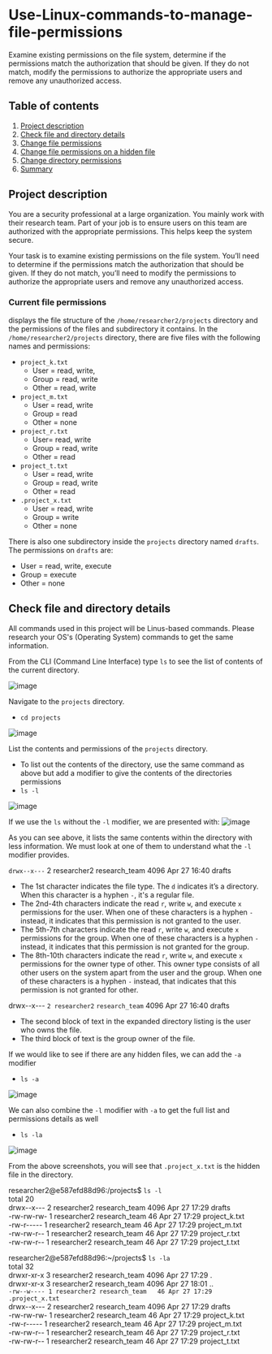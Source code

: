 # Use-Linux-commands-to-manage-file-permissions
Examine existing permissions on the file system, determine if the permissions match the authorization that should be given. If they do not match, modify the permissions to authorize the appropriate users and remove any unauthorized access.

## Table of contents

1. [Project description](#description)
2. [Check file and directory details](#details)
3. [Change file permissions](#permissions)
4. [Change file permissions on a hidden file](#permissions2)
5. [Change directory permissions](#permissions3)
6. [Summary](#permissions4)

## Project description <a name="description">
You are a security professional at a large organization. You mainly work with their research team. Part of your job is to ensure users on this team are authorized with the appropriate permissions. This helps keep the system secure. 

Your task is to examine existing permissions on the file system. You’ll need to determine if the permissions match the authorization that should be given. If they do not match, you’ll need to modify the permissions to authorize the appropriate users and remove any unauthorized access.

### Current file permissions
displays the file structure of the `/home/researcher2/projects` directory
and the permissions of the files and subdirectory it contains.
In the `/home/researcher2/projects` directory, there are five files with the following
names and permissions:
* `project_k.txt`
  * User = read, write,
  * Group = read, write
  * Other = read, write
* `project_m.txt`
  * User = read, write
  * Group = read
  * Other = none
* `project_r.txt`
  * User= read, write
  * Group = read, write
  * Other = read
* `project_t.txt`
  * User = read, write
  * Group = read, write
  * Other = read
* `.project_x.txt`
  * User = read, write
  * Group = write
  * Other = none

There is also one subdirectory inside the `projects` directory named `drafts`. The
permissions on `drafts` are:
* User = read, write, execute
* Group = execute
* Other = none

## Check file and directory details <a name="details">
All commands used in this project will be Linus-based commands. Please research your OS's (Operating System) commands to get the same information.

From the CLI (Command Line Interface) type `ls` to see the list of contents of the current directory.

![image](https://github.com/IzharSalvanaSyed/Use-Linux-commands-to-manage-file-permissions/assets/156041933/19fd024c-12fb-42e1-99a8-925af0cfbfe5)

Navigate to the `projects` directory. 
* `cd projects`

![image](https://github.com/IzharSalvanaSyed/Use-Linux-commands-to-manage-file-permissions/assets/156041933/22d3af9c-f9b9-40fe-886c-986c6916fdf9)

List the contents and permissions of the `projects` directory.
* To list out the contents of the directory, use the same command as above but add a modifier to give the contents of the directories permissions
* `ls -l`

![image](https://github.com/IzharSalvanaSyed/Use-Linux-commands-to-manage-file-permissions/assets/156041933/d8abc7c4-0dd9-46d1-a1f2-c08d43d09931)

If we use the `ls` without the `-l` modifier, we are presented with:
![image](https://github.com/IzharSalvanaSyed/Use-Linux-commands-to-manage-file-permissions/assets/156041933/1d74e277-a380-4173-ae30-642fd823741b)

As you can see above, it lists the same contents within the directory with less information. We must look at one of them to understand what the `-l` modifier provides.

`drwx--x---` 2 researcher2 research_team 4096 Apr 27 16:40 drafts

* The 1st character indicates the file type. The `d` indicates it’s a directory. When this character is a hyphen `-`, it's a regular file.
* The 2nd-4th characters indicate the read `r`, write `w`, and execute `x` permissions for the user. When one of these characters is a hyphen `-` instead, it indicates that this permission is not granted to the user.
* The 5th-7th characters indicate the read `r`, write `w`, and execute `x` permissions for the group. When one of these characters is a hyphen `-` instead, it indicates that this permission is not granted for the group.
* The 8th-10th characters indicate the read `r`, write `w`, and execute `x` permissions for the owner type of other. This owner type consists of all other users on the system apart from the user and the group. When one of these characters is a hyphen `-` instead, that indicates that this permission is not granted for other.

drwx--x--- `2 researcher2` `research_team` 4096 Apr 27 16:40 drafts

* The second block of text in the expanded directory listing is the user who owns the file.
* The third block of text is the group owner of the file.

If we would like to see if there are any hidden files, we can add the `-a` modifier 
* `ls -a`

![image](https://github.com/IzharSalvanaSyed/Use-Linux-commands-to-manage-file-permissions/assets/156041933/ad84e9e1-71c5-475e-8d4f-17d4303d738f)

We can also combine the `-l` modifier with `-a` to get the full list and permissions details  as well
* `ls -la`

![image](https://github.com/IzharSalvanaSyed/Use-Linux-commands-to-manage-file-permissions/assets/156041933/7a85af27-67be-407d-bd3f-aa651465de14)

From the above screenshots, you will see that `.project_x.txt` is the hidden file in the directory.

researcher2@e587efd88d96:/projects$ `ls -l`  
total 20  
drwx--x--- 2 researcher2 research_team 4096 Apr 27 17:29 drafts  
-rw-rw-rw- 1 researcher2 research_team   46 Apr 27 17:29 project_k.txt  
-rw-r----- 1 researcher2 research_team   46 Apr 27 17:29 project_m.txt  
-rw-rw-r-- 1 researcher2 research_team   46 Apr 27 17:29 project_r.txt  
-rw-rw-r-- 1 researcher2 research_team   46 Apr 27 17:29 project_t.txt  

researcher2@e587efd88d96:~/projects$ `ls -la`  
total 32  
drwxr-xr-x 3 researcher2 research_team 4096 Apr 27 17:29 .  
drwxr-xr-x 3 researcher2 research_team 4096 Apr 27 18:01 ..  
`-rw--w---- 1 researcher2 research_team   46 Apr 27 17:29 .project_x.txt`  
drwx--x--- 2 researcher2 research_team 4096 Apr 27 17:29 drafts  
-rw-rw-rw- 1 researcher2 research_team   46 Apr 27 17:29 project_k.txt  
-rw-r----- 1 researcher2 research_team   46 Apr 27 17:29 project_m.txt  
-rw-rw-r-- 1 researcher2 research_team   46 Apr 27 17:29 project_r.txt  
-rw-rw-r-- 1 researcher2 research_team   46 Apr 27 17:29 project_t.txt  
